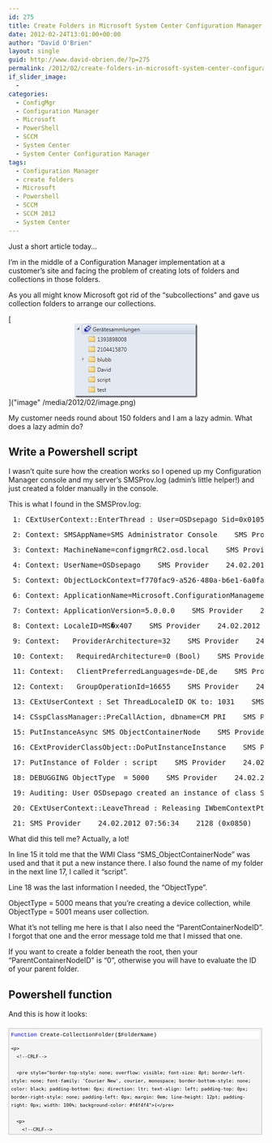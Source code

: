 ```yaml
---
id: 275
title: Create Folders in Microsoft System Center Configuration Manager 2012 with Powershell
date: 2012-02-24T13:01:00+00:00
author: "David O'Brien"
layout: single
guid: http://www.david-obrien.de/?p=275
permalink: /2012/02/create-folders-in-microsoft-system-center-configuration-manager-with-powershell/
if_slider_image:
  - 
categories:
  - ConfigMgr
  - Configuration Manager
  - Microsoft
  - PowerShell
  - SCCM
  - System Center
  - System Center Configuration Manager
tags:
  - Configuration Manager
  - create folders
  - Microsoft
  - Powershell
  - SCCM
  - SCCM 2012
  - System Center
---
```

Just a short article today…

I’m in the middle of a Configuration Manager implementation at a customer’s site and facing the problem of creating lots of folders and collections in those folders.

As you all might know Microsoft got rid of the “subcollections” and gave us collection folders to arrange our collections.

[<img style="background-image: none; padding-left: 0px; padding-right: 0px; display: block; float: none; margin-left: auto; margin-right: auto; padding-top: 0px; border: 0px;" title="image" alt="image" src="/media/2012/02/image_thumb.png" width="244" height="147" border="0" />]("image" /media/2012/02/image.png)

My customer needs round about 150 folders and I am a lazy admin. What does a lazy admin do?

## Write a Powershell script

I wasn’t quite sure how the creation works so I opened up my Configuration Manager console and my server’s SMSProv.log (admin’s little helper!) and just created a folder manually in the console.

This is what I found in the SMSProv.log:

<div class="csharpcode">
  <pre class="alt"><span class="lnum"> 1: </span>CExtUserContext::EnterThread : User=OSDsepago Sid=0x0105000000000005150000000D3DD859871387AF86AA21EB52040000 Caching IWbemContextPtr=0000000005F26770 <span class="kwrd">in</span> Process 0xadc (2780)    SMS Provider    24.02.2012 07:56:34    2128 (0x0850)</pre>
  
  <pre><span class="lnum"> 2: </span>Context: SMSAppName=SMS Administrator Console    SMS Provider    24.02.2012 07:56:34    2128 (0x0850)</pre>
  
  <pre class="alt"><span class="lnum"> 3: </span>Context: MachineName=configmgrRC2.osd.local    SMS Provider    24.02.2012 07:56:34    2128 (0x0850)</pre>
  
  <pre><span class="lnum"> 4: </span>Context: UserName=OSDsepago    SMS Provider    24.02.2012 07:56:34    2128 (0x0850)</pre>
  
  <pre class="alt"><span class="lnum"> 5: </span>Context: ObjectLockContext=f770fac9-a526-480a-b6e1-6a0fa1b63f88    SMS Provider    24.02.2012 07:56:34    2128 (0x0850)</pre>
  
  <pre><span class="lnum"> 6: </span>Context: ApplicationName=Microsoft.ConfigurationManagement.exe    SMS Provider    24.02.2012 07:56:34    2128 (0x0850)</pre>
  
  <pre class="alt"><span class="lnum"> 7: </span>Context: ApplicationVersion=5.0.0.0    SMS Provider    24.02.2012 07:56:34    2128 (0x0850)</pre>
  
  <pre><span class="lnum"> 8: </span>Context: LocaleID=MS�x407    SMS Provider    24.02.2012 07:56:34    2128 (0x0850)</pre>
  
  <pre class="alt"><span class="lnum"> 9: </span>Context: __ProviderArchitecture=32    SMS Provider    24.02.2012 07:56:34    2128 (0x0850)</pre>
  
  <pre><span class="lnum"> 10: </span>Context: __RequiredArchitecture=0 (Bool)    SMS Provider    24.02.2012 07:56:34    2128 (0x0850)</pre>
  
  <pre class="alt"><span class="lnum"> 11: </span>Context: __ClientPreferredLanguages=de-DE,de    SMS Provider    24.02.2012 07:56:34    2128 (0x0850)</pre>
  
  <pre><span class="lnum"> 12: </span>Context: __GroupOperationId=16655    SMS Provider    24.02.2012 07:56:34    2128 (0x0850)</pre>
  
  <pre class="alt"><span class="lnum"> 13: </span>CExtUserContext : <span class="kwrd">Set</span> ThreadLocaleID OK <span class="kwrd">to</span>: 1031    SMS Provider    24.02.2012 07:56:34    2128 (0x0850)</pre>
  
  <pre><span class="lnum"> 14: </span>CSspClassManager::PreCallAction, dbname=CM_PRI    SMS Provider    24.02.2012 07:56:34    2128 (0x0850)</pre>
  
  <pre class="alt"><span class="lnum"> 15: </span>PutInstanceAsync SMS_ObjectContainerNode    SMS Provider    24.02.2012 07:56:34    2128 (0x0850)</pre>
  
  <pre><span class="lnum"> 16: </span>CExtProviderClassObject::DoPutInstanceInstance    SMS Provider    24.02.2012 07:56:34    2128 (0x0850)</pre>
  
  <pre class="alt"><span class="lnum"> 17: </span>PutInstance of Folder : script    SMS Provider    24.02.2012 07:56:34    2128 (0x0850)</pre>
  
  <pre><span class="lnum"> 18: </span>DEBUGGING ObjectType  = 5000    SMS Provider    24.02.2012 07:56:34    2128 (0x0850)</pre>
  
  <pre class="alt"><span class="lnum"> 19: </span>Auditing: User OSDsepago created an instance of <span class="kwrd">class</span> SMS_ObjectContainerNode.    SMS Provider    24.02.2012 07:56:34    2128 (0x0850)</pre>
  
  <pre><span class="lnum"> 20: </span>CExtUserContext::LeaveThread : Releasing IWbemContextPtr=99772272    SMS Provider    24.02.2012 07:56:34    2128 (0x0850)</pre>
  
  <pre class="alt"><span class="lnum"> 21: </span>SMS Provider    24.02.2012 07:56:34    2128 (0x0850)</pre>
</div>

What did this tell me? Actually, a lot!

In line 15 it told me that the WMI Class “SMS_ObjectContainerNode” was used and that it put a new instance there. I also found the name of my folder in the next line 17, I called it “script”.
  
Line 18 was the last information I needed, the “ObjectType”.

ObjectType = 5000 means that you’re creating a device collection, while ObjectType = 5001 means user collection.

What it’s not telling me here is that I also need the “ParentContainerNodeID”. I forgot that one and the error message told me that I missed that one.

If you want to create a folder beneath the root, then your “ParentContainerNodeID" is “0”, otherwise you will have to evaluate the ID of your parent folder.

## Powershell function

And this is how it looks:

<div id="codeSnippetWrapper" style="overflow: auto; cursor: text; font-size: 8pt; border-top: silver 1px solid; font-family: 'Courier New', courier, monospace; border-right: silver 1px solid; border-bottom: silver 1px solid; padding-bottom: 4px; direction: ltr; text-align: left; padding-top: 4px; padding-left: 4px; margin: 20px 0px 10px; border-left: silver 1px solid; line-height: 12pt; padding-right: 4px; max-height: 200px; width: 97.5%; background-color: #f4f4f4">
  <div id="codeSnippet" style="border-top-style: none; overflow: visible; font-size: 8pt; border-left-style: none; font-family: 'Courier New', courier, monospace; border-bottom-style: none; color: black; padding-bottom: 0px; direction: ltr; text-align: left; padding-top: 0px; border-right-style: none; padding-left: 0px; line-height: 12pt; padding-right: 0px; width: 100%; background-color: #f4f4f4">
    <pre style="border-top-style: none; overflow: visible; font-size: 8pt; border-left-style: none; font-family: 'Courier New', courier, monospace; border-bottom-style: none; color: black; padding-bottom: 0px; direction: ltr; text-align: left; padding-top: 0px; border-right-style: none; padding-left: 0px; margin: 0em; line-height: 12pt; padding-right: 0px; width: 100%; background-color: white">﻿<span style="color: #0000ff">Function</span> Create-CollectionFolder($FolderName)</pre>
    
    <p>
      <!--CRLF-->
      
      <pre style="border-top-style: none; overflow: visible; font-size: 8pt; border-left-style: none; font-family: 'Courier New', courier, monospace; border-bottom-style: none; color: black; padding-bottom: 0px; direction: ltr; text-align: left; padding-top: 0px; border-right-style: none; padding-left: 0px; margin: 0em; line-height: 12pt; padding-right: 0px; width: 100%; background-color: #f4f4f4">{</pre>
      
      <p>
        <!--CRLF-->
        
        <pre style="border-top-style: none; overflow: visible; font-size: 8pt; border-left-style: none; font-family: 'Courier New', courier, monospace; border-bottom-style: none; color: black; padding-bottom: 0px; direction: ltr; text-align: left; padding-top: 0px; border-right-style: none; padding-left: 0px; margin: 0em; line-height: 12pt; padding-right: 0px; width: 100%; background-color: white">    $CollectionFolderArgs = @{</pre>
        
        <p>
          <!--CRLF-->
          
          <pre style="border-top-style: none; overflow: visible; font-size: 8pt; border-left-style: none; font-family: 'Courier New', courier, monospace; border-bottom-style: none; color: black; padding-bottom: 0px; direction: ltr; text-align: left; padding-top: 0px; border-right-style: none; padding-left: 0px; margin: 0em; line-height: 12pt; padding-right: 0px; width: 100%; background-color: #f4f4f4">    Name = $FolderName;</pre>
          
          <p>
            <!--CRLF-->
            
            <pre style="border-top-style: none; overflow: visible; font-size: 8pt; border-left-style: none; font-family: 'Courier New', courier, monospace; border-bottom-style: none; color: black; padding-bottom: 0px; direction: ltr; text-align: left; padding-top: 0px; border-right-style: none; padding-left: 0px; margin: 0em; line-height: 12pt; padding-right: 0px; width: 100%; background-color: white">    ObjectType = <span style="color: #006080">"5000"</span>;         # 5000 ist für Collection_Device, 5001 ist für Collection_User</pre>
            
            <p>
              <!--CRLF-->
              
              <pre style="border-top-style: none; overflow: visible; font-size: 8pt; border-left-style: none; font-family: 'Courier New', courier, monospace; border-bottom-style: none; color: black; padding-bottom: 0px; direction: ltr; text-align: left; padding-top: 0px; border-right-style: none; padding-left: 0px; margin: 0em; line-height: 12pt; padding-right: 0px; width: 100%; background-color: #f4f4f4">    ParentContainerNodeid = <span style="color: #006080">"0"</span> # die ParentContainerNodeID ist dann <span style="color: #008000">'0', wenn der Ordner unter der Root hängt, ansonsten muss der ParentOrdner evaluiert werden</span></pre>
              
              <p>
                <!--CRLF-->
                
                <pre style="border-top-style: none; overflow: visible; font-size: 8pt; border-left-style: none; font-family: 'Courier New', courier, monospace; border-bottom-style: none; color: black; padding-bottom: 0px; direction: ltr; text-align: left; padding-top: 0px; border-right-style: none; padding-left: 0px; margin: 0em; line-height: 12pt; padding-right: 0px; width: 100%; background-color: white">    }</pre>
                
                <p>
                  <!--CRLF-->
                  
                  <pre style="border-top-style: none; overflow: visible; font-size: 8pt; border-left-style: none; font-family: 'Courier New', courier, monospace; border-bottom-style: none; color: black; padding-bottom: 0px; direction: ltr; text-align: left; padding-top: 0px; border-right-style: none; padding-left: 0px; margin: 0em; line-height: 12pt; padding-right: 0px; width: 100%; background-color: #f4f4f4">    <span style="color: #0000ff">Set</span>-WmiInstance -<span style="color: #0000ff">Class</span> SMS_ObjectContainerNode -arguments $CollectionFolderArgs -<span style="color: #0000ff">namespace</span> <span style="color: #006080">"root\SMS\Site_$sitename"</span> | Out-Null</pre>
                  
                  <p>
                    <!--CRLF-->
                    
                    <pre style="border-top-style: none; overflow: visible; font-size: 8pt; border-left-style: none; font-family: 'Courier New', courier, monospace; border-bottom-style: none; color: black; padding-bottom: 0px; direction: ltr; text-align: left; padding-top: 0px; border-right-style: none; padding-left: 0px; margin: 0em; line-height: 12pt; padding-right: 0px; width: 100%; background-color: white">}</pre>
                    
                    <p>
                      <!--CRLF-->
                      
                      <pre style="border-top-style: none; overflow: visible; font-size: 8pt; border-left-style: none; font-family: 'Courier New', courier, monospace; border-bottom-style: none; color: black; padding-bottom: 0px; direction: ltr; text-align: left; padding-top: 0px; border-right-style: none; padding-left: 0px; margin: 0em; line-height: 12pt; padding-right: 0px; width: 100%; background-color: #f4f4f4">&nbsp;</pre>
                      
                      <p>
                        <!--CRLF-->
                        
                        <pre style="border-top-style: none; overflow: visible; font-size: 8pt; border-left-style: none; font-family: 'Courier New', courier, monospace; border-bottom-style: none; color: black; padding-bottom: 0px; direction: ltr; text-align: left; padding-top: 0px; border-right-style: none; padding-left: 0px; margin: 0em; line-height: 12pt; padding-right: 0px; width: 100%; background-color: white">$FolderName = <span style="color: #0000ff">Get</span>-Random   # für Test, setzt einfach eine willkürliche Zahl</pre>
                        
                        <p>
                          <!--CRLF-->
                          
                          <pre style="border-top-style: none; overflow: visible; font-size: 8pt; border-left-style: none; font-family: 'Courier New', courier, monospace; border-bottom-style: none; color: black; padding-bottom: 0px; direction: ltr; text-align: left; padding-top: 0px; border-right-style: none; padding-left: 0px; margin: 0em; line-height: 12pt; padding-right: 0px; width: 100%; background-color: #f4f4f4">$sitename = <span style="color: #006080">"PRI"</span> # an deinen Sitename anpassen!</pre>
                          
                          <p>
                            <!--CRLF-->
                            
                            <pre style="border-top-style: none; overflow: visible; font-size: 8pt; border-left-style: none; font-family: 'Courier New', courier, monospace; border-bottom-style: none; color: black; padding-bottom: 0px; direction: ltr; text-align: left; padding-top: 0px; border-right-style: none; padding-left: 0px; margin: 0em; line-height: 12pt; padding-right: 0px; width: 100%; background-color: white">&nbsp;</pre>
                            
                            <p>
                              <!--CRLF-->
                              
                              <pre style="border-top-style: none; overflow: visible; font-size: 8pt; border-left-style: none; font-family: 'Courier New', courier, monospace; border-bottom-style: none; color: black; padding-bottom: 0px; direction: ltr; text-align: left; padding-top: 0px; border-right-style: none; padding-left: 0px; margin: 0em; line-height: 12pt; padding-right: 0px; width: 100%; background-color: #f4f4f4">Create-CollectionFolder $FolderName</pre>
                              
                              <p>
                                <!--CRLF--></div> </div> 
                                
                                <p>
                                  &nbsp;
                                </p>
                                
                                <p>
                                  If you need some help or got some questions left, just ask! 
                                  
                                  <div style="float: right; margin-left: 10px;">
                                    [Tweet](https://twitter.com/share)
                                  </div>


